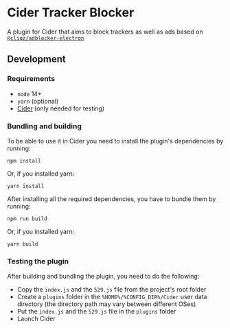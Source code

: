 # Cider Tracker Blocker
A plugin for Cider that aims to block trackers as well as ads based on [`@cliqz/adblocker-electron`](https://github.com/ghostery/adblocker/blob/master/packages/adblocker-electron/README.md)

## Development
### Requirements
- `node` 14+
- `yarn` (optional)
- [Cider](https://github.com/ciderapp/Cider) (only needed for testing)

### Bundling and building
To be able to use it in Cider you need to install the plugin's dependencies by running:

```
npm install
```

Or, if you installed yarn:

```
yarn install
```

After installing all the required dependencies, you have to bundle them by running:

```
npm run build
```

Or, if you installed yarn:

```
yarn build
```

### Testing the plugin

After building and bundling the plugin, you need to do the following:

- Copy the `index.js` and the `529.js` file from the project's root folder
- Create a `plugins` folder in the `%HOME%/%CONFIG_DIR%/Cider` user data directory (the directory path may vary between different OSes)
- Put the `index.js` and the `529.js` file in the `plugins` folder
- Launch Cider

